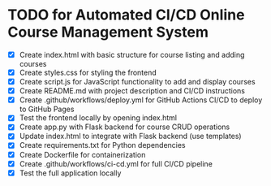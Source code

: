 # TODO for Automated CI/CD Online Course Management System

- [x] Create index.html with basic structure for course listing and adding courses
- [x] Create styles.css for styling the frontend
- [x] Create script.js for JavaScript functionality to add and display courses
- [x] Create README.md with project description and CI/CD instructions
- [x] Create .github/workflows/deploy.yml for GitHub Actions CI/CD to deploy to GitHub Pages
- [x] Test the frontend locally by opening index.html
- [x] Create app.py with Flask backend for course CRUD operations
- [x] Update index.html to integrate with Flask backend (use templates)
- [x] Create requirements.txt for Python dependencies
- [x] Create Dockerfile for containerization
- [x] Create .github/workflows/ci-cd.yml for full CI/CD pipeline
- [x] Test the full application locally
